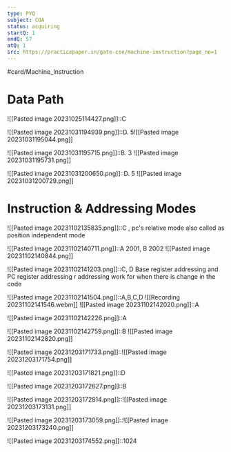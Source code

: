 ```yaml
---
type: PYQ
subject: COA
status: acquiring
startQ: 1
endQ: 57
atQ: 1
src: https://practicepaper.in/gate-cse/machine-instruction?page_no=1
---
```

#card/Machine_Instruction

# Data Path

![[Pasted image 20231025114427.png]]::C <!--SR:!2024-01-18,14,290-->


![[Pasted image 20231031194939.png]]::D. 5![[Pasted image 20231031195044.png]] <!--SR:!2024-01-20,17,290-->

![[Pasted image 20231031195715.png]]::B. 3 ![[Pasted image 20231031195731.png]] <!--SR:!2024-01-16,14,290-->

![[Pasted image 20231031200650.png]]::D. 5 ![[Pasted image 20231031200729.png]] <!--SR:!2024-01-18,14,290-->

# Instruction & Addressing Modes

![[Pasted image 20231102135835.png]]::C , pc's relative mode also called as position independent mode <!--SR:!2024-01-13,7,277-->

![[Pasted image 20231102140711.png]]::A 2001, B 2002 ![[Pasted image 20231102140844.png]] <!--SR:!2024-01-17,14,297-->

![[Pasted image 20231102141203.png]]::C, D  Base register addressing and PC register addressing r addressing work for when there is change in the code <!--SR:!2024-01-19,15,297-->

![[Pasted image 20231102141504.png]]::A,B,C,D ![[Recording 20231102141546.webm]] <!--SR:!2024-01-19,17,297-->
![[Pasted image 20231102142020.png]]::A <!--SR:!2024-01-17,14,297-->

![[Pasted image 20231102142226.png]]::A <!--SR:!2024-01-17,13,297-->

![[Pasted image 20231102142759.png]]::B ![[Pasted image 20231102142820.png]] <!--SR:!2024-01-12,10,277-->

![[Pasted image 20231203171733.png]]::![[Pasted image 20231203171754.png]] <!--SR:!2024-01-07,1,180-->

![[Pasted image 20231203171821.png]]::D

![[Pasted image 20231203172627.png]]::B

![[Pasted image 20231203172814.png]]::![[Pasted image 20231203173131.png]]

![[Pasted image 20231203173059.png]]::![[Pasted image 20231203173240.png]]

![[Pasted image 20231203174552.png]]::1024 <!--SR:!2024-01-09,3,242-->

